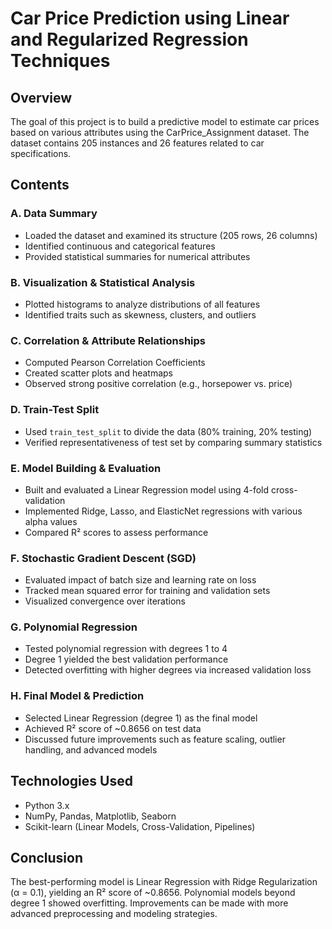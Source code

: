 
# Car Price Prediction using Linear and Regularized Regression Techniques

## Overview
The goal of this project is to build a predictive model to estimate car prices based on various attributes using the CarPrice_Assignment dataset. The dataset contains 205 instances and 26 features related to car specifications.

## Contents

### A. Data Summary
- Loaded the dataset and examined its structure (205 rows, 26 columns)
- Identified continuous and categorical features
- Provided statistical summaries for numerical attributes

### B. Visualization & Statistical Analysis
- Plotted histograms to analyze distributions of all features
- Identified traits such as skewness, clusters, and outliers

### C. Correlation & Attribute Relationships
- Computed Pearson Correlation Coefficients
- Created scatter plots and heatmaps
- Observed strong positive correlation (e.g., horsepower vs. price)

### D. Train-Test Split
- Used `train_test_split` to divide the data (80% training, 20% testing)
- Verified representativeness of test set by comparing summary statistics

### E. Model Building & Evaluation
- Built and evaluated a Linear Regression model using 4-fold cross-validation
- Implemented Ridge, Lasso, and ElasticNet regressions with various alpha values
- Compared R² scores to assess performance

### F. Stochastic Gradient Descent (SGD)
- Evaluated impact of batch size and learning rate on loss
- Tracked mean squared error for training and validation sets
- Visualized convergence over iterations

### G. Polynomial Regression
- Tested polynomial regression with degrees 1 to 4
- Degree 1 yielded the best validation performance
- Detected overfitting with higher degrees via increased validation loss

### H. Final Model & Prediction
- Selected Linear Regression (degree 1) as the final model
- Achieved R² score of ~0.8656 on test data
- Discussed future improvements such as feature scaling, outlier handling, and advanced models

## Technologies Used
- Python 3.x
- NumPy, Pandas, Matplotlib, Seaborn
- Scikit-learn (Linear Models, Cross-Validation, Pipelines)

## Conclusion
The best-performing model is Linear Regression with Ridge Regularization (α = 0.1), yielding an R² score of ~0.8656. Polynomial models beyond degree 1 showed overfitting. Improvements can be made with more advanced preprocessing and modeling strategies.
